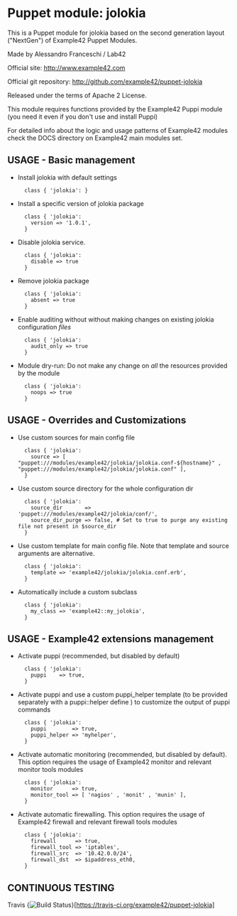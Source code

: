 # Puppet module: jolokia

This is a Puppet module for jolokia based on the second generation layout ("NextGen") of Example42 Puppet Modules.

Made by Alessandro Franceschi / Lab42

Official site: http://www.example42.com

Official git repository: http://github.com/example42/puppet-jolokia

Released under the terms of Apache 2 License.

This module requires functions provided by the Example42 Puppi module (you need it even if you don't use and install Puppi)

For detailed info about the logic and usage patterns of Example42 modules check the DOCS directory on Example42 main modules set.


## USAGE - Basic management

* Install jolokia with default settings

        class { 'jolokia': }

* Install a specific version of jolokia package

        class { 'jolokia':
          version => '1.0.1',
        }

* Disable jolokia service.

        class { 'jolokia':
          disable => true
        }

* Remove jolokia package

        class { 'jolokia':
          absent => true
        }

* Enable auditing without without making changes on existing jolokia configuration *files*

        class { 'jolokia':
          audit_only => true
        }

* Module dry-run: Do not make any change on *all* the resources provided by the module

        class { 'jolokia':
          noops => true
        }


## USAGE - Overrides and Customizations
* Use custom sources for main config file 

        class { 'jolokia':
          source => [ "puppet:///modules/example42/jolokia/jolokia.conf-${hostname}" , "puppet:///modules/example42/jolokia/jolokia.conf" ], 
        }


* Use custom source directory for the whole configuration dir

        class { 'jolokia':
          source_dir       => 'puppet:///modules/example42/jolokia/conf/',
          source_dir_purge => false, # Set to true to purge any existing file not present in $source_dir
        }

* Use custom template for main config file. Note that template and source arguments are alternative. 

        class { 'jolokia':
          template => 'example42/jolokia/jolokia.conf.erb',
        }

* Automatically include a custom subclass

        class { 'jolokia':
          my_class => 'example42::my_jolokia',
        }


## USAGE - Example42 extensions management 
* Activate puppi (recommended, but disabled by default)

        class { 'jolokia':
          puppi    => true,
        }

* Activate puppi and use a custom puppi_helper template (to be provided separately with a puppi::helper define ) to customize the output of puppi commands 

        class { 'jolokia':
          puppi        => true,
          puppi_helper => 'myhelper', 
        }

* Activate automatic monitoring (recommended, but disabled by default). This option requires the usage of Example42 monitor and relevant monitor tools modules

        class { 'jolokia':
          monitor      => true,
          monitor_tool => [ 'nagios' , 'monit' , 'munin' ],
        }

* Activate automatic firewalling. This option requires the usage of Example42 firewall and relevant firewall tools modules

        class { 'jolokia':       
          firewall      => true,
          firewall_tool => 'iptables',
          firewall_src  => '10.42.0.0/24',
          firewall_dst  => $ipaddress_eth0,
        }


## CONTINUOUS TESTING

Travis {<img src="https://travis-ci.org/example42/puppet-jolokia.png?branch=master" alt="Build Status" />}[https://travis-ci.org/example42/puppet-jolokia]
